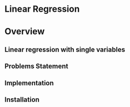 # Linear Regression 

# Overview 
## Linear regression with single variables 
## Problems Statement 
## Implementation



## Installation 
